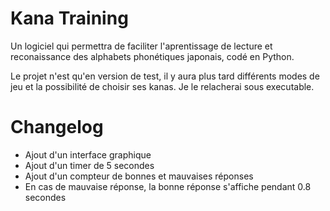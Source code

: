 # Kana Training
Un logiciel qui permettra de faciliter l'aprentissage de lecture et reconaissance des alphabets phonétiques japonais, codé en Python.

Le projet n'est qu'en version de test, il y aura plus tard différents modes de jeu et la possibilité de choisir ses kanas. Je le relacherai sous executable.

# Changelog

- Ajout d'un interface graphique
- Ajout d'un timer de 5 secondes
- Ajout d'un compteur de bonnes et mauvaises réponses
- En cas de mauvaise réponse, la bonne réponse s'affiche pendant 0.8 secondes
